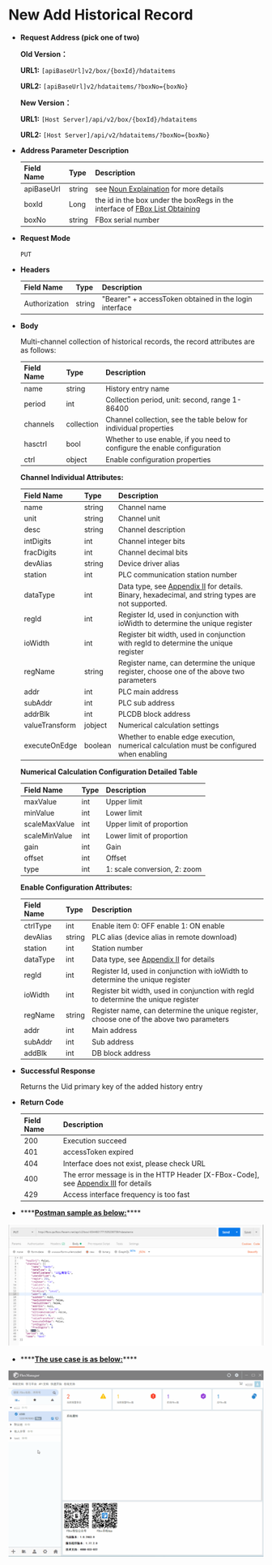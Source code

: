 # New Add Historical Record

* **Request Address \(pick one of two\)**

   **Old Version：**

   **URL1:** `[apiBaseUrl]v2/box/{boxId}/hdataitems`

   **URL2:** `[apiBaseUrl]v2/hdataitems/?boxNo={boxNo}`

   **New Version：**

   **URL1:** `[Host Server]/api/v2/box/{boxId}/hdataitems`

   **URL2:** `[Host Server]/api/v2/hdataitems/?boxNo={boxNo}`

* **Address Parameter Description**

  | Field Name | Type | Description |
  | :--- | :--- | :--- |
  | apiBaseUrl | string | see [Noun Explaination](https://app.gitbook.com/@upsilonauto/s/sdk-interface-and-http-interface/~/drafts/-Mj8wlgyy_R51z8IfQDt/http-document-1/login-interface/noun-explain-or-fbox-document) for more details |
  | boxId | Long | the id in the box under the boxRegs in the interface of [FBox List Obtaining](https://app.gitbook.com/@upsilonauto/s/sdk-interface-and-http-interface/~/drafts/-Mj9gNHJSzXO8L7zJd-l/http-document-1/untitled/untitled-4) |
  | boxNo | string | FBox serial number |

* **Request Mode**

   `PUT`

* **Headers**

  | Field Name | Type | Description |
  | :--- | :--- | :--- |
  | Authorization | string | "Bearer" + accessToken obtained in the login interface |

* **Body**

   Multi-channel collection of historical records, the record attributes are as follows:

  | Field Name | Type | Description |
  | :--- | :--- | :--- |
  | name | string | History entry name |
  | period | int | Collection period, unit: second, range 1-86400 |
  | channels | collection | Channel collection, see the table below for individual properties |
  | hasctrl | bool | Whether to use enable, if you need to configure the enable configuration |
  | ctrl | object | Enable configuration properties |

   **Channel Individual Attributes:**

  | Field Name | Type | Description |
  | :--- | :--- | :--- |
  | name | string | Channel name |
  | unit | string | Channel unit |
  | desc | string | Channel description |
  | intDigits | int | Channel integer bits |
  | fracDigits | int | Channel decimal bits |
  | devAlias | string | Device driver alias |
  | station | int | PLC communication station number  |
  | dataType | int | Data type, see [Appendix II](https://app.gitbook.com/@upsilonauto/s/sdk-interface-and-http-interface/~/drafts/-MjC0dIK6gMQjbDiItxW/http-document-1/appendix/untitled-1) for details. Binary, hexadecimal, and string types are not supported. |
  | regId | int | Register Id, used in conjunction with ioWidth to determine the unique register |
  | ioWidth | int | Register bit width, used in conjunction with regId to determine the unique register |
  | regName | string | Register name, can determine the unique register, choose one of the above two parameters |
  | addr | int | PLC main address |
  | subAddr | int | PLC sub address  |
  | addrBlk | int | PLCDB block address |
  | valueTransform | jobject | Numerical calculation settings |
  | executeOnEdge | boolean | Whether to enable edge execution, numerical calculation must be configured when enabling |

  **Numerical Calculation Configuration Detailed Table** 

  | Field Name | Type | Description |
  | :--- | :--- | :--- |
  | maxValue | int | Upper limit |
  | minValue | int | Lower limit |
  | scaleMaxValue | int | Upper limit of proportion |
  | scaleMinValue | int | Lower limit of proportion |
  | gain | int | Gain |
  | offset | int | Offset |
  | type | int | 1: scale conversion, 2: zoom |

   **Enable Configuration Attributes:** 

  | Field Name | Type | Description |
  | :--- | :--- | :--- |
  | ctrlType | int | Enable item 0: OFF enable 1: ON enable |
  | devAlias | string | PLC alias \(device alias in remote download\) |
  | station | int | Station number |
  | dataType | int | Data type, see [Appendix II](https://app.gitbook.com/@upsilonauto/s/sdk-interface-and-http-interface/~/drafts/-MjC0dIK6gMQjbDiItxW/http-document-1/appendix/untitled-1) for details |
  | regId | int | Register Id, used in conjunction with ioWidth to determine the unique register |
  | ioWidth | int | Register bit width, used in conjunction with regId to determine the unique register |
  | regName | string | Register name, can determine the unique register, choose one of the above two parameters |
  | addr | int | Main address |
  | subAddr | int | Sub address |
  | addBlk | int | DB block address |

* **Successful Response**

   Returns the Uid primary key of the added history entry

* **Return Code**

  | Field Name | Description |
  | :--- | :--- |
  | 200 | Execution succeed |
  | 401 | accessToken expired |
  | 404 | Interface does not exist, please check URL |
  | 400 | The error message is in the HTTP Header \[X-FBox-Code\], see [Appendix III](https://app.gitbook.com/@upsilonauto/s/sdk-interface-and-http-interface/~/drafts/-MjC0dIK6gMQjbDiItxW/http-document-1/appendix/untitled-2) for details |
  | 429 | Access interface frequency is too fast |

* \*\*\*\*[**Postman sample as below:**](https://docs.flexem.net/fbox/zh-cn/tutorials/Images/ApiDocs/AddHistory.png)\*\*\*\*

![](../../../../.gitbook/assets/image%20%2848%29.png)

* \*\*\*\*[**The use case is as below:**](https://docs.flexem.net/fbox/zh-cn/tutorials/Images/ApiDocs/AddHistory.gif)\*\*\*\*

![](../../../../.gitbook/assets/image%20%2814%29.png)

